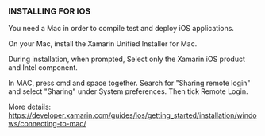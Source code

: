 
### INSTALLING FOR IOS

You need a Mac in order to compile test and deploy iOS applications.

On your Mac, install the Xamarin Unified Installer for Mac.

During installation, when prompted, Select only the Xamarin.iOS product and Intel component.

In MAC, press cmd and space together. Search for "Sharing remote login" and select "Sharing" under System preferences. Then tick Remote Login.

More details: https://developer.xamarin.com/guides/ios/getting_started/installation/windows/connecting-to-mac/